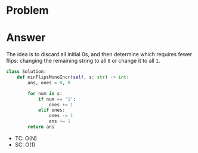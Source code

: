 # Problem
# Answer
The idea is to discard all initial 0s, and then determine which requires fewer flips: changing the remaining string to all `0` or change it to all `1`.
```python
class Solution:
    def minFlipsMonoIncr(self, s: str) -> int:
        ans, ones = 0, 0

        for num in s:
            if num == '1':
                ones += 1
            elif ones:
                ones -= 1
                ans += 1
        return ans
```
- TC: O(N)
- SC: O(1)